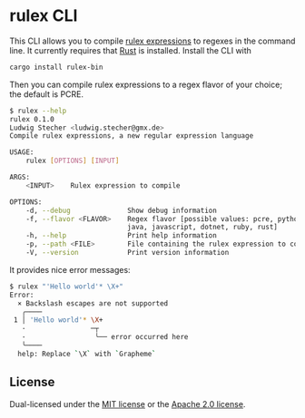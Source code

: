 # rulex CLI

This CLI allows you to compile [rulex expressions](../README.md) to regexes in the command line.
It currently requires that [Rust](https://www.rust-lang.org/tools/install) is installed.
Install the CLI with

```sh
cargo install rulex-bin
```

Then you can compile rulex expressions to a regex flavor of your choice; the default is PCRE.

```sh
$ rulex --help
rulex 0.1.0
Ludwig Stecher <ludwig.stecher@gmx.de>
Compile rulex expressions, a new regular expression language

USAGE:
    rulex [OPTIONS] [INPUT]

ARGS:
    <INPUT>    Rulex expression to compile

OPTIONS:
    -d, --debug              Show debug information
    -f, --flavor <FLAVOR>    Regex flavor [possible values: pcre, python,
                             java, javascript, dotnet, ruby, rust]
    -h, --help               Print help information
    -p, --path <FILE>        File containing the rulex expression to compile
    -V, --version            Print version information
```

It provides nice error messages:

```sh
$ rulex "'Hello world'* \X+"
Error:
  × Backslash escapes are not supported
   ╭────
 1 │ 'Hello world'* \X+
   ·                ─┬
   ·                 ╰── error occurred here
   ╰────
  help: Replace `\X` with `Grapheme`
```

## License

Dual-licensed under the [MIT license](https://opensource.org/licenses/MIT) or the
[Apache 2.0 license](https://opensource.org/licenses/Apache-2.0).
